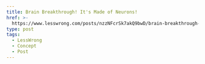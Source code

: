 ```yaml
---
title: Brain Breakthrough! It's Made of Neurons!
href: >-
  https://www.lesswrong.com/posts/nzzNFcrSk7akQ9bwD/brain-breakthrough-it-s-made-of-neurons
type: post
tags:
  - LessWrong
  - Concept
  - Post
---
```


